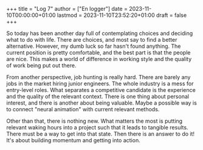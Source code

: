 +++
title = "Log 7"
author = ["En logger"]
date = 2023-11-10T00:00:00+01:00
lastmod = 2023-11-10T23:52:20+01:00
draft = false
+++

So today has been another day full of contemplating choices and deciding what to do with life. There are choices, and most say to find a better alternative. However, my dumb luck so far hasn't found anything. The current position is pretty comfortable, and the best part is that the people are nice. This makes a world of difference in working style and the quality of work being put out there.

From another perspective, job hunting is really hard. There are barely any jobs in the market hiring junior engineers. The whole industry is a mess for entry-level roles. What separates a competitive candidate is the experience and the quality of the relevant context. There is one thing about personal interest, and there is another about being valuable. Maybe a possible way is to connect "neural animation" with current relevant methods.

Other than that, there is nothing new. What matters the most is putting relevant waking hours into a project such that it leads to tangible results. There must be a way to get into that state. Then there is an answer to do it! It's about building momentum and getting into action.
